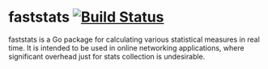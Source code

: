 # faststats [![Build Status](https://api.travis-ci.org/pushrax/faststats.svg?branch=master)](https://travis-ci.org/pushrax/faststats)

faststats is a Go package for calculating various statistical measures in real time.
It is intended to be used in online networking applications, where significant overhead just for stats collection is undesirable.


